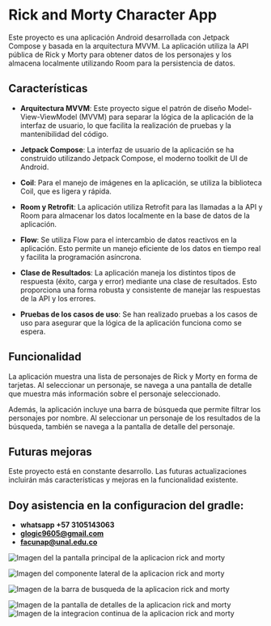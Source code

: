 # Rick and Morty Character App

Este proyecto es una aplicación Android desarrollada con Jetpack Compose y basada en la arquitectura MVVM. La aplicación utiliza la API pública de Rick y Morty para obtener datos de los personajes y los almacena localmente utilizando Room para la persistencia de datos.

## Características

- **Arquitectura MVVM**: Este proyecto sigue el patrón de diseño Model-View-ViewModel (MVVM) para separar la lógica de la aplicación de la interfaz de usuario, lo que facilita la realización de pruebas y la mantenibilidad del código.

- **Jetpack Compose**: La interfaz de usuario de la aplicación se ha construido utilizando Jetpack Compose, el moderno toolkit de UI de Android.

- **Coil**: Para el manejo de imágenes en la aplicación, se utiliza la biblioteca Coil, que es ligera y rápida.

- **Room y Retrofit**: La aplicación utiliza Retrofit para las llamadas a la API y Room para almacenar los datos localmente en la base de datos de la aplicación.

- **Flow**: Se utiliza Flow para el intercambio de datos reactivos en la aplicación. Esto permite un manejo eficiente de los datos en tiempo real y facilita la programación asíncrona.

- **Clase de Resultados**: La aplicación maneja los distintos tipos de respuesta (éxito, carga y error) mediante una clase de resultados. Esto proporciona una forma robusta y consistente de manejar las respuestas de la API y los errores.

- **Pruebas de los casos de uso**: Se han realizado pruebas a los casos de uso para asegurar que la lógica de la aplicación funciona como se espera.

## Funcionalidad

La aplicación muestra una lista de personajes de Rick y Morty en forma de tarjetas. Al seleccionar un personaje, se navega a una pantalla de detalle que muestra más información sobre el personaje seleccionado.

Además, la aplicación incluye una barra de búsqueda que permite filtrar los personajes por nombre. Al seleccionar un personaje de los resultados de la búsqueda, también se navega a la pantalla de detalle del personaje.

## Futuras mejoras

Este proyecto está en constante desarrollo. Las futuras actualizaciones incluirán más características y mejoras en la funcionalidad existente.

## Doy asistencia en la configuracion del gradle: 
- **whatsapp +57 3105143063**
- **glogic9605@gmail.com**
- **facunap@unal.edu.co**

![Imagen del la pantalla principal de la aplicacion rick and morty](https://github.com/Acinorev07/rickandmortyapp/blob/master/images/WhatsApp%20Image%202024-01-18%20at%2012.52.30%20PM%20(1).jpeg)

![Imagen del componente lateral de la aplicacion rick and morty](https://github.com/Acinorev07/rickandmortyapp/blob/master/images/WhatsApp%20Image%202024-01-18%20at%2012.52.30%20PM.jpeg)

![Imagen de la barra de busqueda de la aplicacion rick and morty](https://github.com/Acinorev07/rickandmortyapp/blob/master/images/WhatsApp%20Image%202024-01-18%20at%2012.52.29%20PM.jpeg)

![Imagen de la pantalla de detalles de la aplicacion rick and morty](https://github.com/Acinorev07/rickandmortyapp/blob/master/images/WhatsApp%20Image%202024-01-18%20at%2012.52.08%20PM.jpeg)
![Imagen de la integracion continua de la aplicacion rick and morty](https://github.com/Acinorev07/rickandmortyapp/blob/master/images/Test%20CICD.jpg)
